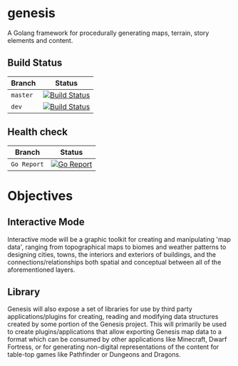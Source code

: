 # genesis

A Golang framework for procedurally generating maps, terrain, story elements and content.

## Build Status
| Branch | Status |
| ------ | ------ |
|`master`  | [![Build Status](https://travis-ci.org/therealfakemoot/genesis.svg?branch=master)](https://travis-ci.org/therealfakemoot/genesis) |
| `dev`    | [![Build Status](https://travis-ci.org/therealfakemoot/genesis.svg?branch=dev)](https://travis-ci.org/therealfakemoot/genesis) |

## Health check
| Branch | Status |
| ------ | ------ |
|`Go Report`| [![Go Report](https://goreportcard.com/badge/github.com/therealfakemoot/genesis)](https://goreportcard.com/report/github.com/therealfakemoot/genesis) |

# Objectives

## Interactive Mode

Interactive mode will be a graphic toolkit for creating and manipulating 'map data', ranging from topographical maps to biomes and weather patterns to designing cities, towns, the interiors and exteriors of buildings, and the connections/relationships both spatial and conceptual between all of the aforementioned layers.

## Library

Genesis will also expose a set of libraries for use by third party applications/plugins for creating, reading and modifying data structures created by some portion of the Genesis project. This will primarily be used to create plugins/applications that allow exporting Genesis map data to a format which can be consumed by other applications like Minecraft, Dwarf Fortress, or for generating non-digital representations of the content for table-top games like Pathfinder or Dungeons and Dragons.
